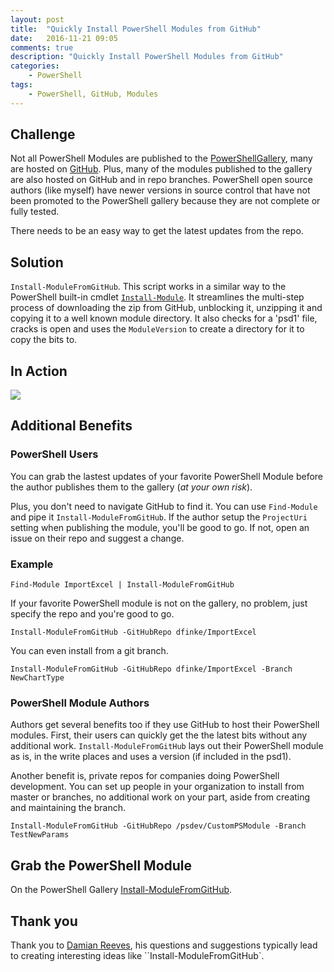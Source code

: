 ```yaml
---
layout: post
title:  "Quickly Install PowerShell Modules from GitHub"
date:   2016-11-21 09:05
comments: true
description: "Quickly Install PowerShell Modules from GitHub"
categories: 
    - PowerShell
tags: 
    - PowerShell, GitHub, Modules
---
```


## Challenge
Not all PowerShell Modules are published to the [PowerShellGallery](https://www.powershellgallery.com/), many are hosted on [GitHub](https://github.com/). Plus, many of the modules published to the gallery are also hosted on GitHub and in repo branches. PowerShell open source authors (like myself) have newer versions in source control that have not been promoted to the PowerShell gallery because they are not complete or fully tested.

There needs to be an easy way to get the latest updates from the repo.  

## Solution
`Install-ModuleFromGitHub`. This script works in a similar way to the PowerShell built-in cmdlet [`Install-Module`](https://msdn.microsoft.com/powershell/reference/5.1/PowerShellGet/Install-Module). It streamlines the multi-step process of downloading the zip from GitHub, unblocking it, unzipping it and copying it to a well known module directory. It also checks for a 'psd1' file, cracks is open and uses the `ModuleVersion` to create a directory for it to copy the bits to.

## In Action
![](https://github.com/dfinke/InstallModuleFromGitHub/blob/master/media/InstallFromGitHub.gif?raw=true)

## Additional Benefits

### PowerShell Users
You can grab the lastest updates of your favorite PowerShell Module before the author publishes them to the gallery (*at your own risk*).

Plus, you don't need to navigate GitHub to find it. You can use `Find-Module` and pipe it `Install-ModuleFromGitHub`. If the author setup the `ProjectUri` setting when publishing the module, you'll be good to go. If not, open an issue on their repo and suggest a change.

### Example   

`Find-Module ImportExcel | Install-ModuleFromGitHub`

If your favorite PowerShell module is not on the gallery, no problem, just specify the repo and you're good to go.

`Install-ModuleFromGitHub -GitHubRepo dfinke/ImportExcel`

You can even install from a git branch.

`Install-ModuleFromGitHub -GitHubRepo dfinke/ImportExcel -Branch NewChartType`

### PowerShell Module Authors
Authors get several benefits too if they use GitHub to host their PowerShell modules. First, their users can quickly get the the latest bits without any additional work. `Install-ModuleFromGitHub` lays out their PowerShell module as is, in the write places and uses a version (if included in the psd1).

Another benefit is, private repos for companies doing PowerShell development. You can set up people in your organization to install from master or branches, no additional work on your part, aside from creating and maintaining the branch.

`Install-ModuleFromGitHub -GitHubRepo /psdev/CustomPSModule -Branch TestNewParams`

## Grab the PowerShell Module

On the PowerShell Gallery [Install-ModuleFromGitHub](https://www.powershellgallery.com/packages/InstallModuleFromGitHub/0.3).

## Thank you
Thank you to [Damian Reeves](https://github.com/DamianReeves), his questions and suggestions typically lead to creating interesting ideas like ``Install-ModuleFromGitHub`. 